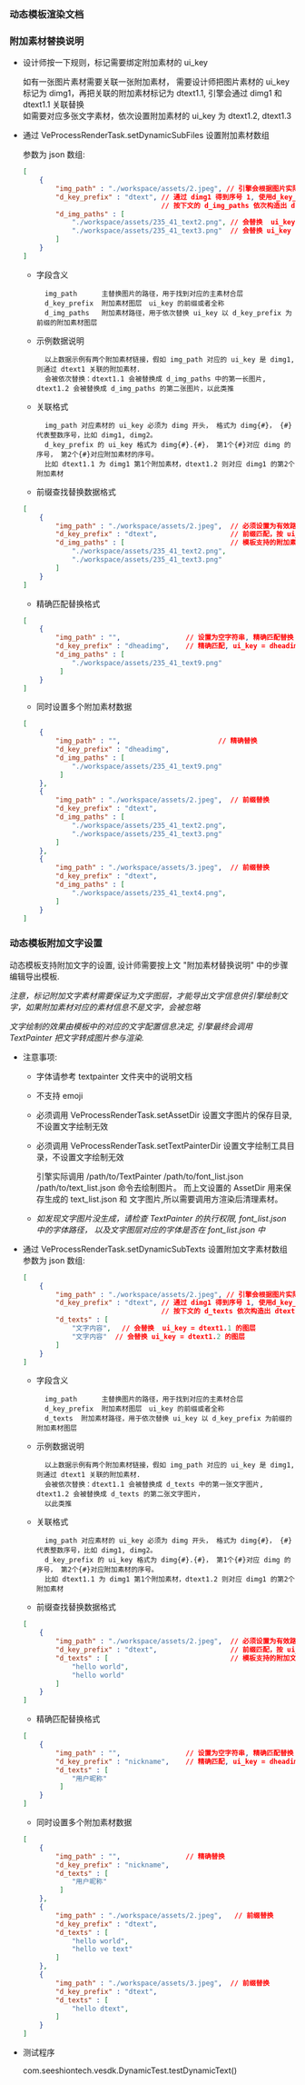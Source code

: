 ### 动态模板渲染文档

### 附加素材替换说明

+ 设计师按一下规则，标记需要绑定附加素材的 ui_key

    如有一张图片素材需要关联一张附加素材，
    需要设计师把图片素材的 ui_key 标记为 dimg1，再把关联的附加素材标记为 dtext1.1, 引擎会通过 dimg1 和 dtext1.1 关联替换  
    如需要对应多张文字素材，依次设置附加素材的 ui_key 为 dtext1.2, dtext1.3

+ 通过 VeProcessRenderTask.setDynamicSubFiles 设置附加素材数组

    参数为 json 数组:

    ```json
    [
        {
            "img_path" : "./workspace/assets/2.jpeg", // 引擎会根据图片实际路径找到对应的图层或合层，找到对应的 ui_key 比如 dimg1
            "d_key_prefix" : "dtext", // 通过 dimg1 得到序号 1, 使用d_key_prefix的值，
                                      // 按下文的 d_img_paths 依次构造出 dtext1.1, dtext1.2 
            "d_img_paths" : [
                "./workspace/assets/235_41_text2.png", // 会替换  ui_key = dtext1.1 的图层
                "./workspace/assets/235_41_text3.png"  // 会替换 ui_key = dtext1.2 的图层
            ]
        }
    ]

    ```
    
    + 字段含义

            img_path      主替换图片的路径，用于找到对应的主素材合层
            d_key_prefix  附加素材图层　ui_key 的前缀或者全称  
            d_img_paths   附加素材路径，用于依次替换 ui_key 以 d_key_prefix 为前缀的附加素材图层

    + 示例数据说明

            以上数据示例有两个附加素材链接，假如 img_path 对应的 ui_key 是 dimg1, 则通过 dtext1 关联的附加素材. 
            会被依次替换：dtext1.1 会被替换成 d_img_paths 中的第一长图片, dtext1.2 会被替换成 d_img_paths 的第二张图片，以此类推

    
    + 关联格式

            img_path 对应素材的 ui_key 必须为 dimg 开头， 格式为 dimg{#}， {#}代表整数序号，比如 dimg1, dimg2。
            d_key_prefix 的 ui_key 格式为 dimg{#}.{#}， 第1个{#}对应 dimg 的序号， 第2个{#}对应附加素材的序号。
            比如 dtext1.1 为 dimg1 第1个附加素材，dtext1.2 则对应 dimg1 的第2个附加素材

    + 前缀查找替换数据格式
    
    ```json 
    [
        {
            "img_path" : "./workspace/assets/2.jpeg",  // 必须设置为有效路径, 前缀查找替换
            "d_key_prefix" : "dtext",                  // 前缀匹配，按 ui_key 以 dtext 开头依次替换
            "d_img_paths" : [                          // 模板支持的附加素材数目请咨询对应模板设计师 
                "./workspace/assets/235_41_text2.png",
                "./workspace/assets/235_41_text3.png"
            ]
        }
    ]
    
    ```
    
    + 精确匹配替换格式
    
    ```json 
    [
        {
            "img_path" : "",                // 设置为空字符串, 精确匹配替换
            "d_key_prefix" : "dheadimg",    // 精确匹配, ui_key = dheadimg 时替换
            "d_img_paths" : [
                "./workspace/assets/235_41_text9.png"
             ]
        }
    ]
    ```
        
    + 同时设置多个附加素材数据
        
    ```json 
    [
        {                   
            "img_path" : "",                        // 精确替换
            "d_key_prefix" : "dheadimg",   
            "d_img_paths" : [
                "./workspace/assets/235_41_text9.png"
             ]
        },
        {
            "img_path" : "./workspace/assets/2.jpeg",  // 前缀替换
            "d_key_prefix" : "dtext",                  
            "d_img_paths" : [                         
                "./workspace/assets/235_41_text2.png",
                "./workspace/assets/235_41_text3.png"
            ]
        },
        {
            "img_path" : "./workspace/assets/3.jpeg",  // 前缀替换
            "d_key_prefix" : "dtext",                  
            "d_img_paths" : [                           
                "./workspace/assets/235_41_text4.png",
            ]
        }
    ]
    ```


### 动态模板附加文字设置

动态模板支持附加文字的设置, 设计师需要按上文 "附加素材替换说明" 中的步骤编辑导出模板. 

*注意，标记附加文字素材需要保证为文字图层，才能导出文字信息供引擎绘制文字，如果附加素材对应的素材信息不是文字，会被忽略*

*文字绘制的效果由模板中的对应的文字配置信息决定, 引擎最终会调用 TextPainter 把文字转成图片参与渲染.*





+ 注意事项:

    + 字体请参考 textpainter 文件夹中的说明文档
    + 不支持 emoji
    + 必须调用 VeProcessRenderTask.setAssetDir 设置文字图片的保存目录, 不设置文字绘制无效
    + 必须调用 VeProcessRenderTask.setTextPainterDir 设置文字绘制工具目录，不设置文字绘制无效

        引擎实际调用 /path/to/TextPainter /path/to/font_list.json /path/to/text_list.json 命令去绘制图片。
        而上文设置的 AssetDir 用来保存生成的 text_list.json 和 文字图片,所以需要调用方渲染后清理素材。
    
    + *如发现文字图片没生成，请检查 TextPainter 的执行权限, font_list.json 中的字体路径，
        以及文字图层对应的字体是否在 font_list.json 中*    
    
    
+ 通过 VeProcessRenderTask.setDynamicSubTexts 设置附加文字素材数组
    参数为 json 数组:

    ```json
    [
        {
            "img_path" : "./workspace/assets/2.jpeg", // 引擎会根据图片实际路径找到对应的图层或合层，找到对应的 ui_key 比如 dimg1
            "d_key_prefix" : "dtext", // 通过 dimg1 得到序号 1, 使用d_key_prefix的值，
                                      // 按下文的 d_texts 依次构造出 dtext1.1, dtext1.2 
            "d_texts" : [
                "文字内容", 　// 会替换  ui_key = dtext1.1 的图层
                "文字内容"  // 会替换 ui_key = dtext1.2 的图层
            ]
        }
    ]

    ```
    
    + 字段含义

            img_path      主替换图片的路径，用于找到对应的主素材合层
            d_key_prefix  附加素材图层　ui_key 的前缀或者全称  
            d_texts  附加素材路径，用于依次替换 ui_key 以 d_key_prefix 为前缀的附加素材图层

    + 示例数据说明

            以上数据示例有两个附加素材链接，假如 img_path 对应的 ui_key 是 dimg1, 则通过 dtext1 关联的附加素材. 
            会被依次替换：dtext1.1 会被替换成 d_texts 中的第一张文字图片, dtext1.2 会被替换成 d_texts 的第二张文字图片，
            以此类推

    
    + 关联格式

            img_path 对应素材的 ui_key 必须为 dimg 开头， 格式为 dimg{#}， {#}代表整数序号，比如 dimg1, dimg2。
            d_key_prefix 的 ui_key 格式为 dimg{#}.{#}， 第1个{#}对应 dimg 的序号， 第2个{#}对应附加素材的序号。
            比如 dtext1.1 为 dimg1 第1个附加素材，dtext1.2 则对应 dimg1 的第2个附加素材


    + 前缀查找替换数据格式
    
    ```json 
    [
        {
            "img_path" : "./workspace/assets/2.jpeg",  // 必须设置为有效路径, 前缀查找替换
            "d_key_prefix" : "dtext",                  // 前缀匹配，按 ui_key 以 dtext 开头依次替换
            "d_texts" : [                              // 模板支持的附加文字数目请咨询对应模板设计师 
                "hello world",
                "hello world"
            ]
        }
    ]
    
    ```
    
    + 精确匹配替换格式
    
    ```json 
    [
        {
            "img_path" : "",                // 设置为空字符串, 精确匹配替换
            "d_key_prefix" : "nickname",    // 精确匹配, ui_key = dheadimg 时替换
            "d_texts" : [
                "用户昵称"
             ]
        }
    ]
    ```
        
    + 同时设置多个附加素材数据
        
    ```json 
    [
        {
            "img_path" : "",                // 精确替换
            "d_key_prefix" : "nickname",    
            "d_texts" : [
                "用户昵称"
             ]
        },
        {
            "img_path" : "./workspace/assets/2.jpeg",   // 前缀替换
            "d_key_prefix" : "dtext",                  
            "d_texts" : [                           
                "hello world",
                "hello ve text"
            ]
        },
        {
            "img_path" : "./workspace/assets/3.jpeg",  // 前缀替换
            "d_key_prefix" : "dtext",                 
            "d_texts" : [                          
                "hello dtext",
            ]
        }
    ]
    ```

+ 测试程序

    com.seeshiontech.vesdk.DynamicTest.testDynamicText()